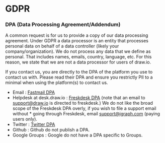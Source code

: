 # GDPR

### DPA (Data Processing Agreement/Addendum)

A common request is for us to provide a copy of our data processing agreement. Under GDPR a data processor is an entity that processes personal data on behalf of a data controller (likely your company/organization). We do not process any data that we define as personal. That includes names, emails, country, language, etc. For this reason, we state that we are not a data processor for users of draw.io.

If you contact us, you are directly to the DPA of the platform you use to contact us with. Please read their DPA and ensure you restrictly PII to a minimal when using the platform(s) to contact us.

* Email : [Fastmail DPA](https://www.fastmail.com/about/dpa.html)
* Helpdesk at desk.draw.io : [Freskdesk DPA](https://www.freshworks.com/data-processing-addendum/) (note that an email to support@draw.io is directed to freskdesk.) We do not like the broad scope of the Freskdesk DPA overly, if you wish to file a support email without * going through Freskdesk, email support@jgraph.com (paying users only).
* Twitter : [Twitter DPA](https://gdpr.twitter.com/en/dpa.html)
* Github : Github do not publish a DPA.
* Google Groups : Google do not have a DPA specific to Groups.
